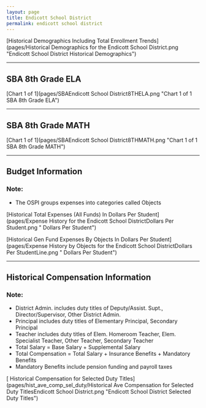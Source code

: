 ```yaml
---
layout: page
title: Endicott School District
permalink: endicott school district
---
```



[Historical Demographics Including Total Enrollment Trends](pages/Historical Demographics for the Endicott School District.png "Endicott School District Historical Demographics")

___

## SBA 8th Grade ELA

[Chart 1 of 1](pages/SBAEndicott School District8THELA.png "Chart 1 of 1 SBA 8th Grade ELA")


___

## SBA 8th Grade MATH

[Chart 1 of 1](pages/SBAEndicott School District8THMATH.png "Chart 1 of 1 SBA 8th Grade MATH")


___

## Budget Information
### Note:
- The OSPI groups expenses into categories called Objects

[Historical Total Expenses (All Funds) In Dollars Per Student](pages/Expense History for the Endicott School DistrictDollars Per Student.png " Dollars Per Student")

[Historical Gen Fund Expenses By Objects In Dollars Per Student](pages/Expense History by Objects for the Endicott School DistrictDollars Per StudentLine.png " Dollars Per Student")


___

## Historical Compensation Information
### Note:
- District Admin. includes duty titles of Deputy/Assist. Supt., Director/Supervisor, Other District Admin.
- Principal includes duty titles of Elementary Principal, Secondary Principal
- Teacher includes duty titles of Elem. Homeroom Teacher, Elem. Specialist Teacher, Other Teacher, Secondary Teacher
- Total Salary = Base Salary + Supplemental Salary
- Total Compensation = Total Salary + Insurance Benefits + Mandatory Benefits
- Mandatory Benefits include pension funding and payroll taxes

[ Historical Compensation for Selected Duty Titles](pages/hist_ave_comp_sel_duty/Historical Ave Compensation for Selected Duty TitlesEndicott School District.png "Endicott School District Selected Duty Titles")


